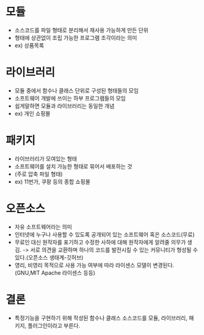 # 모듈
- 소스코드를 파일 형태로 분리해서 재사용 가능하게 만든 단위
- 형태에 상관없이 조립 가능한 프로그램 조각이라는 의미
- ex) 상품목록

# 라이브러리
- 모듈 중에서 함수나 클래스 단위로 구성된 형태들의 모임
- 소프트웨어 개발에 쓰이는 하부 프로그램들의 모임
- 쉽게말하면 모듈과 라이브러리는 동일한 개념
- ex) 개인 쇼핑몰

# 패키지
- 라이브러리가 모여있는 형태
- 소프트웨어를 설치 가능한 형태로 묶어서 배포하는 것
- (주로 압축 파일 형태)
- ex) 11번가, 쿠팡 등의 종합 쇼핑몰

# 오픈소스
- 자유 소프트웨어라는 의미
- 인터넷에 누구나 사용할 수 있도록 공개되어 있는 소프트웨어 혹은 소스코드(무료)
- 무료인 대신 원작자를 표기하고 수정한 사하에 대해 원작자에게 알려줄 의무가 생김. -> 서로 의견을 교환하며 하나의 코드를 발전시킬 수 있는 커뮤니티가 형성될 수 있다.(오픈소스 생태계-깃허브)
- 영리, 비영리 목적으로 사용 가능 여부에 따라 라이센스 모델이 변경된다.(GNU,MIT Apache 라이센스 등등)

# 결론
- 특정기능을 구현하기 위해 작성된 함수나 클래스 소스코드를 모듈, 라이브러리, 패키지, 플러그인이라고 부른다.

